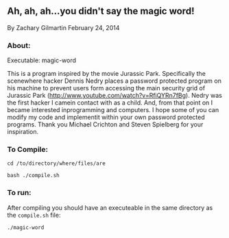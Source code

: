 ## Ah, ah, ah...you didn't say the magic word!

By Zachary Gilmartin
February 24, 2014

### About:

Executable: magic-word

This is a program inspired by the movie Jurassic Park. Specifically the scenewhere hacker Dennis Nedry places a password protected program on his machine to prevent users form accessing the main security grid of Jurassic Park (http://www.youtube.com/watch?v=RfiQYRn7fBg). Nedry was the first hacker I camein contact with as a child. And, from that point on I became interested inprogramming and computers. I hope some of you can modify my code and implementit within your own password protected programs. Thank you Michael Crichton and Steven Spielberg for your inspiration.

### To Compile:

`cd /to/directory/where/files/are`

`bash ./compile.sh`

### To run:
After compiling you should have an executeable in the same directory as the
`compile.sh` file:

`./magic-word`